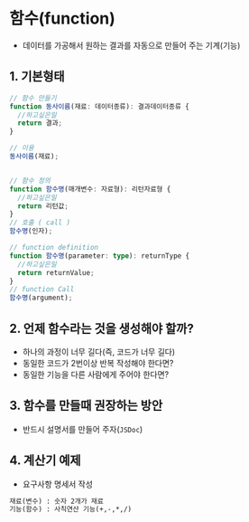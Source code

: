 # 함수(function)

- 데이터를 가공해서 원하는 결과를 자동으로 만들어 주는 기계(기능)

## 1. 기본형태

```ts
// 함수 만들기
function 동사이름(재료: 데이터종류): 결과데이터종류 {
  //하고싶은일
  return 결과;
}

// 이용
동사이름(재료);


// 함수 정의
function 함수명(매개변수: 자료형): 리턴자료형 {
  //하고싶은일
  return 리턴값;
}
// 호출 ( call )
함수명(인자);

// function definition
function 함수명(parameter: type): returnType {
  //하고싶은일
  return returnValue;
}
// function Call 
함수명(argument);
```

## 2. 언제 함수라는 것을 생성해야 할까?

- 하나의 과정이 너무 길다(즉, 코드가 너무 길다)
- 동일한 코드가 2번이상 반복 작성해야 한다면?
- 동일한 기능을 다른 사람에게 주어야 한다면?

## 3. 함수를 만들때 권장하는 방안

- 반드시 설명서를 만들어 주자(`JSDoc`)

## 4. 계산기 예제

- 요구사항 명세서 작성

```txt
재료(변수) : 숫자 2개가 재료
기능(함수) : 사칙연산 기능(+,-,*,/)

```
